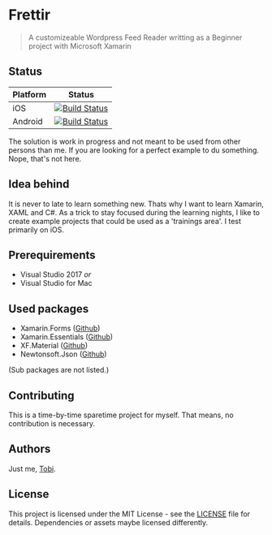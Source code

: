 # Frettir
> A customizeable Wordpress Feed Reader writting as a Beginner project with Microsoft Xamarin

## Status
|Platform | Status|
|---|---|
|iOS| [![Build Status](https://tscholze.visualstudio.com/Frettir/_apis/build/status/Frettir-Xamarin.iOS-CI)](https://tscholze.visualstudio.com/Frettir/_build/latest?definitionId=4)|
|Android|[![Build Status](https://tscholze.visualstudio.com/Frettir/_apis/build/status/Frettir-Xamarin.Android-CI)](https://tscholze.visualstudio.com/Frettir/_build/latest?definitionId=5)|

The solution is work in progress and not meant to be used from other persons than me. If you are looking for a perfect example to du something. Nope, that's not here.

## Idea behind
It is never to late to learn something new. 
Thats why I want to learn Xamarin, XAML and C#. As a trick to stay focused during the learning nights, I like to create example projects that could be used as a 'trainings area'. I test primarily on iOS.

## Prerequirements
- Visual Studio 2017 *or*
- Visual Studio for Mac

## Used packages
- Xamarin.Forms ([Github](https://github.com/xamarin/Xamarin.Forms))
- Xamarin.Essentials ([Github](https://github.com/xamarin/Essentials))
- XF.Material ([Github](https://github.com/contrix09/XF-Material-Library))
- Newtonsoft.Json ([Github](https://github.com/JamesNK/Newtonsoft.Json))

(Sub packages are not listed.)


## Contributing

This is a time-by-time sparetime project for myself. That means, no contribution is necessary.

## Authors

Just me, [Tobi]([https://tscholze.github.io).

## License

This project is licensed under the MIT License - see the [LICENSE](LICENSE.md) file for details.
Dependencies or assets maybe licensed differently.



